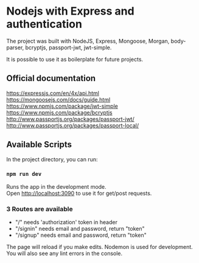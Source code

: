 # Nodejs with Express and authentication

The project was built with NodeJS, Express, Mongoose, Morgan, body-parser, bcryptjs, passport-jwt, jwt-simple.

It is possible to use it as boilerplate for future projects.

## Official documentation

https://expressjs.com/en/4x/api.html
https://mongoosejs.com/docs/guide.html
https://www.npmjs.com/package/jwt-simple
https://www.npmjs.com/package/bcryptjs
http://www.passportjs.org/packages/passport-jwt/
http://www.passportjs.org/packages/passport-local/

## Available Scripts

In the project directory, you can run:

### `npm run dev`

Runs the app in the development mode.\
Open [http://localhost:3090](http://localhost:3090) to use it for get/post requests.

### 3 Routes are available

- "/" needs 'authorization' token in header
- "/signin" needs email and password, return "token"
- "/signup" needs email and password, return "token"

The page will reload if you make edits. Nodemon is used for development.
You will also see any lint errors in the console.
